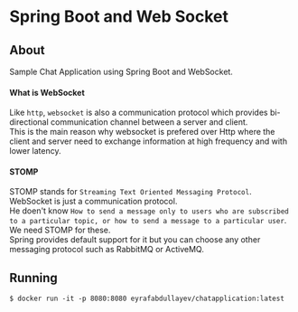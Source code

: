 # Spring Boot and Web Socket 

## About
Sample Chat Application using Spring Boot and WebSocket.

#### What is WebSocket
Like ``http``, ``websocket`` is also a communication protocol which provides bi-directional communication channel between a server and client. \
This is the main reason why websocket is prefered over Http where the client and server need to exchange information at high frequency and with lower latency.

#### STOMP
STOMP stands for ``Streaming Text Oriented Messaging Protocol``.
WebSocket is just a communication protocol. \
He doen't know ``How to send a message only to users who are subscribed to a particular topic, or how to send a message
to a particular user``. We need STOMP for these. \
Spring provides default support for it but you can choose any other messaging protocol such as RabbitMQ or ActiveMQ.

## Running 
``$ docker run -it -p 8080:8080 eyrafabdullayev/chatapplication:latest ``

